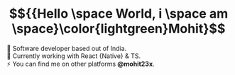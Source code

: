  
 
# $${{Hello \space World, i \space am \space}\color{lightgreen}Mohit}$$
🔭 Software developer based out of India.<br>
🌱 Currently working with React {Native} & TS. <br>
⚡ You can find me on other platforms <b>@mohit23x</b>.
<!--
**mohit23x/mohit23x** is a ✨ _special_ ✨ repository because its `README.md` (this file) appears on your GitHub profile.

Here are some ideas to get you started:

- 🔭 I’m currently working on ...
- 🌱 I’m currently learning ...
- 👯 I’m looking to collaborate on ...
- 🤔 I’m looking for help with ...
- 💬 Ask me about ...
- 📫 How to reach me: ...
- 😄 Pronouns: ...
- ⚡ Fun fact: ...
-->
